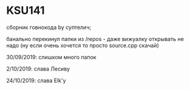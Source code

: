 # KSU141
сборник говнокода
 by суптелич;
 
банально перекинул папки из /repos - даже вижуалку открывать не надо
(ну если очень хочется то просто source.cpp скачай)

30/09/2019: слишком много папок

2/10/2019: слава Лесиву

24/10/2019: слава Elk'у
